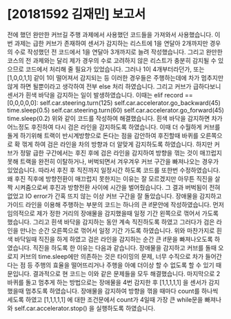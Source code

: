 # [20181592 김재민] 보고서

전에 했던 완만한 커브길 주행 과제에서 사용했던 코드들을 가져와서 사용했습니다. 이번 과제는 급한 커브가 존재하여 센서가 감지하는 리스트에 1을 연달아 2개까지만 경우의 수로 작성했던 전 코드에서 1을 연달아 3개까지로 늘려 작성했습니다. 그리고 완만한 코스의 전 과제와는 달리 제가 경우의 수로 고려하지 않은 리스트가 충분히 감지될 수 있으므로 코드에서 처리해 줄 필요가 있었습니다. 그러나 1이 4개부터라던가, 또는 [1,0,0,1,1] 같이 1이 떨어져서 감지되는 등 이러한 경우들은 주행하는데에 차가 멈추지만 않게 하면 될뿐이라고 생각하여 전부 else 처리 하였습니다. 그리고 커브가 급하다보니 센서가 흰색 바닥을 감지하는 일이 발생하였습니다. 이때는 
elif record == [0,0,0,0,0]:
        self.car.steering.turn(125)
        self.car.accelerator.go_backward(45)
        time.sleep(0.5)
        self.car.steering.turn(60)
        self.car.accelerator.go_forward(45)
        time.sleep(0.2)
위와 같이 코드를 작성하여 해결했습니다. 흰색 바닥을 감지하면 차가 어느정도 후진하여 다시 검은 라인을 감지하도록 하였습니다. 이때 더 수월하게 커브를 돌게 하기위해 트랙이 반시계방향으로 돈다는 점을 감안하여 후진할때 바퀴를 오른쪽으로 확 꺾게 하여 검은 라인을 차의 방향과 더 알맞게 감지하도록 하였습니다. 하지만 커브가 정말 급한 구간에서는 후진 후에 검은 라인을 감지하여 방향을 꺾는 것이 매끄럽지 못해 트랙을 완전히 이탈하거나, 버벅되면서 겨우겨우 커브 구간을 빠져나오는 경우가 있었습니다. 따라서 후진 후 직진까지 일정시간 하도록 코드를 또한번 수정하였습니다. 왜 후진 직후에 방향전환이 매끄럽지 못한지는 이유는 잘 모르겠지만 아무튼 직진을 살짝 시켜줌으로써 후진과 방향전환 사이에 시간을 벌어줬습니다. 그 결과 버벅됨이 전혀 없었고 IO error가 간혹 뜨지 않는 이상 커브 구간을 잘 돌았습니다. 
장애물을 감지하고 가이드 라인을 이용해 주행하는 부분의 코드는 하나의 큰 if문안에 작성하였습니다. 먼저 임의적으로 제가 정한 거리의 장애물을 감지했을때 일정 기간 왼쪽으로 꺾어서 가도록 했습니다. 그리고 흰색 바닥을 감지하는 동안 계속 직진하도록 하였고 그러다가 검은 라인을 만나는 순간 오른쪽으로 꺾어서 일정 기간 가도록 하였습니다. 위와 마찬가지로 흰색 바닥일때 직진을 하게 하였고 검은 라인을 감지하는 순간 큰 if문을 빠져나오도록 하였습니다. 직진을 하도록 한 이유는 다음과 같습니다. 장애물을 감지하고 커브를 돌때 오로지 커브의 time.sleep에만 의존하는 것은 타이밍의 문제, 너무 수직으로 차가 들어간다는 점 등 주행의 효율을 떨어뜨리거나 주행을 아예 더이상 할 수 없도록 할 수 있기 때문입니다. 결과적으로 현 코드는 이와 같은 문제들을 모두 해결했습니다.
마지막으로 2바퀴를 돌고 멈추게 하는 방법으로는 장애물을 4번 감지한 후 [1,1,1,1,1] 을 센서가 감지했을때 멈추도록 하였습니다. 장애물을 감지하여 방향을 꺾을 때마다 count를 하나씩 세도록 하였고 [1,1,1,1,1] 에 대한 조건문에서 count가 4일때 가장 큰 while문을 빠져나와 self.car.accelerator.stop() 을 실행하도록 하였습니다. 
